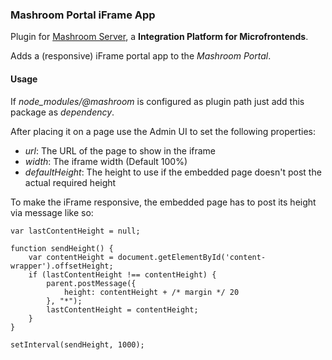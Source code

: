 
### Mashroom Portal iFrame App

Plugin for [Mashroom Server](https://www.mashroom-server.com), a **Integration Platform for Microfrontends**. 

Adds a (responsive) iFrame portal app to the _Mashroom Portal_. 

#### Usage

If *node_modules/@mashroom* is configured as plugin path just add this package as _dependency_.

After placing it on a page use the Admin UI to set the following properties:

 * _url_: The URL of the page to show in the iframe
 * _width_: The iframe width (Default 100%)
 * _defaultHeight_: The height to use if the embedded page doesn't post the actual required height

To make the iFrame responsive, the embedded page has to post its 
height via message like so:

```
var lastContentHeight = null;

function sendHeight() {
    var contentHeight = document.getElementById('content-wrapper').offsetHeight;
    if (lastContentHeight !== contentHeight) {
        parent.postMessage({
            height: contentHeight + /* margin */ 20
        }, "*");
        lastContentHeight = contentHeight;
    }
}

setInterval(sendHeight, 1000);
```

